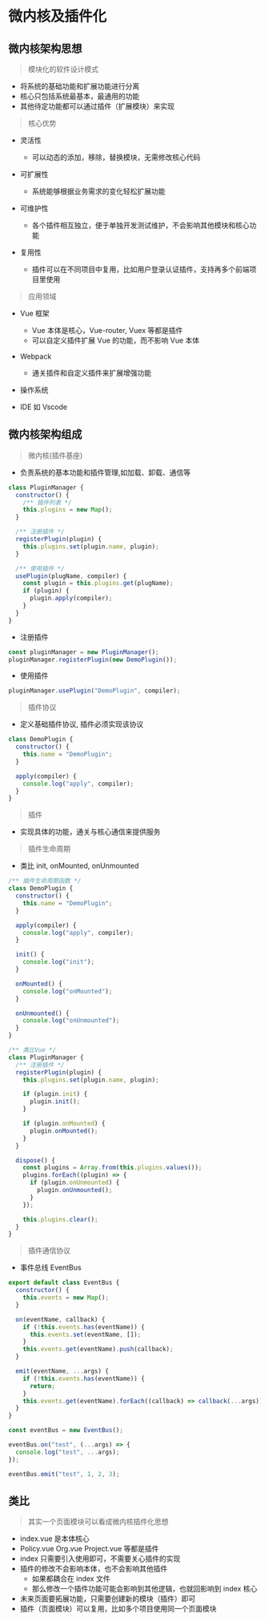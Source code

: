 # 微内核及插件化

## 微内核架构思想

> 模块化的软件设计模式

- 将系统的基础功能和扩展功能进行分离
- 核心只包括系统最基本，最通用的功能
- 其他待定功能都可以通过插件（扩展模块）来实现

> 核心优势

- 灵活性

  - 可以动态的添加，移除，替换模块，无需修改核心代码

- 可扩展性

  - 系统能够根据业务需求的变化轻松扩展功能

- 可维护性

  - 各个插件相互独立，便于单独开发测试维护，不会影响其他模块和核心功能

- 复用性
  - 插件可以在不同项目中复用，比如用户登录认证插件，支持再多个前端项目里使用

> 应用领域

- Vue 框架

  - Vue 本体是核心，Vue-router, Vuex 等都是插件
  - 可以自定义插件扩展 Vue 的功能，而不影响 Vue 本体

- Webpack

  - 通关插件和自定义插件来扩展增强功能

- 操作系统
- IDE 如 Vscode

## 微内核架构组成

> 微内核(插件基座)

- 负责系统的基本功能和插件管理,如加载、卸载、通信等

```javascript
class PluginManager {
  constructor() {
    /** 插件列表 */
    this.plugins = new Map();
  }

  /** 注册插件 */
  registerPlugin(plugin) {
    this.plugins.set(plugin.name, plugin);
  }

  /** 使用插件 */
  usePlugin(plugName, compiler) {
    const plugin = this.plugins.get(plugName);
    if (plugin) {
      plugin.apply(compiler);
    }
  }
}
```

- 注册插件

```javascript
const pluginManager = new PluginManager();
pluginManager.registerPlugin(new DemoPlugin());
```

- 使用插件

```javascript
pluginManager.usePlugin("DemoPlugin", compiler);
```

> 插件协议

- 定义基础插件协议, 插件必须实现该协议

```javascript
class DemoPlugin {
  constructor() {
    this.name = "DemoPlugin";
  }

  apply(compiler) {
    console.log("apply", compiler);
  }
}
```

> 插件

- 实现具体的功能，通关与核心通信来提供服务

> 插件生命周期

- 类比 init, onMounted, onUnmounted

```javascript
/** 插件生命周期函数 */
class DemoPlugin {
  constructor() {
    this.name = "DemoPlugin";
  }

  apply(compiler) {
    console.log("apply", compiler);
  }

  init() {
    console.log("init");
  }

  onMounted() {
    console.log("onMounted");
  }

  onUnmounted() {
    console.log("onUnmounted");
  }
}
```

```javascript
/** 类比Vue */
class PluginManager {
  /** 注册插件 */
  registerPlugin(plugin) {
    this.plugins.set(plugin.name, plugin);

    if (plugin.init) {
      plugin.init();
    }

    if (plugin.onMounted) {
      plugin.onMounted();
    }
  }

  dispose() {
    const plugins = Array.from(this.plugins.values());
    plugins.forEach((plugin) => {
      if (plugin.onUnmounted) {
        plugin.onUnmounted();
      }
    });

    this.plugins.clear();
  }
}
```

> 插件通信协议

- 事件总线 EventBus

```javascript
export default class EventBus {
  constructor() {
    this.events = new Map();
  }

  on(eventName, callback) {
    if (!this.events.has(eventName)) {
      this.events.set(eventName, []);
    }
    this.events.get(eventName).push(callback);
  }

  emit(eventName, ...args) {
    if (!this.events.has(eventName)) {
      return;
    }
    this.events.get(eventName).forEach((callback) => callback(...args));
  }
}

const eventBus = new EventBus();

eventBus.on("test", (...args) => {
  console.log("test", ...args);
});

eventBus.emit("test", 1, 2, 3);
```

## 类比

> 其实一个页面模块可以看成微内核插件化思想

- index.vue 是本体核心
- Policy.vue Org.vue Project.vue 等都是插件
- index 只需要引入使用即可，不需要关心插件的实现
- 插件的修改不会影响本体，也不会影响其他插件
  - 如果都耦合在 index 文件
  - 那么修改一个插件功能可能会影响到其他逻辑，也就回影响到 index 核心
- 未来页面要拓展功能，只需要创建新的模块（插件）即可
- 插件（页面模块）可以复用，比如多个项目使用同一个页面模块
